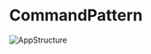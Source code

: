 # CommandPattern

![AppStructure](https://github.com/cppstudy-3kb/DesignPattern/blob/main/src/BehavioralPatterns/CommandPattern/CommandPattern.jpg)
